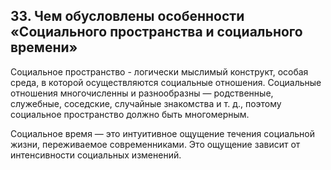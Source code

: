﻿## 33. Чем обусловлены особенности «Социального пространства и социального времени»

Социальное пространство - логически мыслимый конструкт, особая среда,
в которой осуществляются социальные отношения. Социальные отношения
многочисленны и разнообразны — родственные, служебные, соседские, случайные
знакомства и т. д., поэтому социальное пространство должно быть многомерным. 

Социальное время — это интуитивное ощущение течения социальной жизни,
переживаемое современниками. Это ощущение зависит от интенсивности
социальных изменений.
